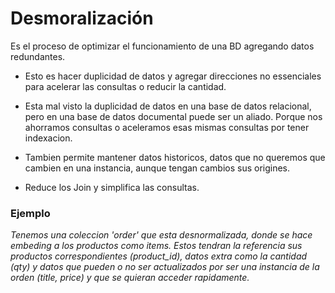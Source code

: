 # Desmoralización
Es el proceso de optimizar el funcionamiento de una BD agregando datos redundantes.

* Esto es hacer duplicidad de datos y agregar direcciones no essenciales para acelerar las consultas o reducir la cantidad.

* Esta mal visto la duplicidad de datos en una base de datos relacional, pero en una base de datos documental puede ser un aliado. Porque nos ahorramos consultas o aceleramos esas mismas consultas por tener indexacion.

* Tambien permite mantener datos historicos, datos que no queremos que cambien en una instancia, aunque tengan cambios sus origines.

* Reduce los Join y simplifica las consultas.

### Ejemplo

*Tenemos una coleccion 'order' que esta desnormalizada, donde se hace embeding a los productos como items. Estos tendran la referencia sus productos correspondientes (product_id), datos extra como la cantidad (qty) y datos que pueden o no ser actualizados por ser una instancia de la orden (title, price) y que se quieran acceder rapidamente.*